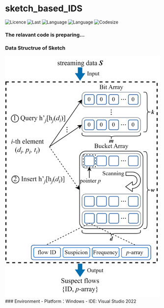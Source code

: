 # sketch_based_IDS

![Licence](https://img.shields.io/github/license/Lvengda/sketch_based_IDS)
![Last](https://img.shields.io/github/last-commit/Lvengda/sketch_based_IDS)
![Language](https://img.shields.io/github/languages/count/Lvengda/sketch_based_IDS)
![Language](https://img.shields.io/github/directory-file-count/Lvengda/sketch_based_IDS)
![Codesize](https://img.shields.io/github/languages/code-size/Lvengda/sketch_based_IDS)

### The relavant code is preparing...

### Data Structrue of Sketch
<div align="center">
<img src="img/sketch.png" width="600px">
</div>
### Environment
- Platform：Windows
- IDE: Visual Studio 2022
